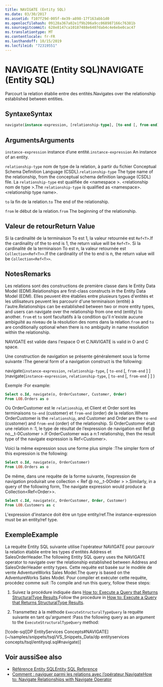 ```yaml
---
title: NAVIGATE (Entity SQL)
ms.date: 03/30/2017
ms.assetid: f107f29d-005f-4e39-a898-17f163abb1d0
ms.openlocfilehash: 09128a367a02e1f9b206a9cc068987166c76381b
ms.sourcegitcommit: 628e8147ca10187488e6407dab4c4e6ebe0cac47
ms.translationtype: MT
ms.contentlocale: fr-FR
ms.lasthandoff: 10/15/2019
ms.locfileid: "72319551"
---
```

# <a name="navigate-entity-sql"></a><span data-ttu-id="c2474-102">NAVIGATE (Entity SQL)</span><span class="sxs-lookup"><span data-stu-id="c2474-102">NAVIGATE (Entity SQL)</span></span>

<span data-ttu-id="c2474-103">Parcourt la relation établie entre des entités.</span><span class="sxs-lookup"><span data-stu-id="c2474-103">Navigates over the relationship established between entities.</span></span>

## <a name="syntax"></a><span data-ttu-id="c2474-104">Syntaxe</span><span class="sxs-lookup"><span data-stu-id="c2474-104">Syntax</span></span>

```sql
navigate(instance-expression, [relationship-type], [to-end [, from-end] ])
```

## <a name="arguments"></a><span data-ttu-id="c2474-105">Arguments</span><span class="sxs-lookup"><span data-stu-id="c2474-105">Arguments</span></span>

<span data-ttu-id="c2474-106">`instance-expression` instance d’une entité.</span><span class="sxs-lookup"><span data-stu-id="c2474-106">`instance-expression` An instance of an entity.</span></span>

<span data-ttu-id="c2474-107">`relationship-type` nom de type de la relation, à partir du fichier Conceptual Schema Definition Language (CSDL).</span><span class="sxs-lookup"><span data-stu-id="c2474-107">`relationship-type` The type name of the relationship, from the conceptual schema definition language (CSDL) file.</span></span> <span data-ttu-id="c2474-108">La `relationship-type` est qualifiée de \<namespace >. \<relationship nom de type >.</span><span class="sxs-lookup"><span data-stu-id="c2474-108">The `relationship-type` is qualified as \<namespace>.\<relationship type name>.</span></span>

<span data-ttu-id="c2474-109">`to` la fin de la relation.</span><span class="sxs-lookup"><span data-stu-id="c2474-109">`to` The end of the relationship.</span></span>

<span data-ttu-id="c2474-110">`from` le début de la relation.</span><span class="sxs-lookup"><span data-stu-id="c2474-110">`from` The beginning of the relationship.</span></span>

## <a name="return-value"></a><span data-ttu-id="c2474-111">Valeur de retour</span><span class="sxs-lookup"><span data-stu-id="c2474-111">Return Value</span></span>

<span data-ttu-id="c2474-112">Si la cardinalité de la terminaison To est 1, la valeur retournée est `Ref<T>`.</span><span class="sxs-lookup"><span data-stu-id="c2474-112">If the cardinality of the to end is 1, the return value will be `Ref<T>`.</span></span> <span data-ttu-id="c2474-113">Si la cardinalité de la terminaison To est n, la valeur retournée est `Collection<Ref<T>>`.</span><span class="sxs-lookup"><span data-stu-id="c2474-113">If the cardinality of the to end is n, the return value will be `Collection<Ref<T>>`.</span></span>

## <a name="remarks"></a><span data-ttu-id="c2474-114">Notes</span><span class="sxs-lookup"><span data-stu-id="c2474-114">Remarks</span></span>

<span data-ttu-id="c2474-115">Les relations sont des constructions de première classe dans le Entity Data Model (EDM).</span><span class="sxs-lookup"><span data-stu-id="c2474-115">Relationships are first-class constructs in the Entity Data Model (EDM).</span></span> <span data-ttu-id="c2474-116">Elles peuvent être établies entre plusieurs types d'entités et les utilisateurs peuvent les parcourir d'une terminaison (entité) à l'autre.</span><span class="sxs-lookup"><span data-stu-id="c2474-116">Relationships can be established between two or more entity types, and users can navigate over the relationship from one end (entity) to another.</span></span> <span data-ttu-id="c2474-117">`from` et `to` sont facultatifs à la condition qu'il n'existe aucune ambiguïté au niveau de la résolution des noms dans la relation.</span><span class="sxs-lookup"><span data-stu-id="c2474-117">`from` and `to` are conditionally optional when there is no ambiguity in name resolution within the relationship.</span></span>

<span data-ttu-id="c2474-118">NAVIGATE est valide dans l'espace O et C.</span><span class="sxs-lookup"><span data-stu-id="c2474-118">NAVIGATE is valid in O and C space.</span></span>

<span data-ttu-id="c2474-119">Une construction de navigation se présente généralement sous la forme suivante :</span><span class="sxs-lookup"><span data-stu-id="c2474-119">The general form of a navigation construct is the following:</span></span>

<span data-ttu-id="c2474-120">navigate(`instance-expression`, `relationship-type`, [ `to-end` [, `from-end` ] ] )</span><span class="sxs-lookup"><span data-stu-id="c2474-120">navigate(`instance-expression`, `relationship-type`, [ `to-end` [, `from-end` ] ] )</span></span>

<span data-ttu-id="c2474-121">Exemple :</span><span class="sxs-lookup"><span data-stu-id="c2474-121">For example:</span></span>

```sql
Select o.Id, navigate(o, OrderCustomer, Customer, Order)
From LOB.Orders as o
```

<span data-ttu-id="c2474-122">Où OrderCustomer est le `relationship`, et Client et Order sont les terminaisons `to-end` (customer) et `from-end` (order) de la relation.</span><span class="sxs-lookup"><span data-stu-id="c2474-122">Where OrderCustomer is the `relationship`, and Customer and Order are the `to-end` (customer) and `from-end` (order) of the relationship.</span></span> <span data-ttu-id="c2474-123">Si OrderCustomer était une relation n :1, le type de résultat de l’expression de navigation est Ref @ no__t-0Customer >.</span><span class="sxs-lookup"><span data-stu-id="c2474-123">If OrderCustomer was a n:1 relationship, then the result type of the navigate expression is Ref\<Customer>.</span></span>

<span data-ttu-id="c2474-124">Voici la même expression sous une forme plus simple :</span><span class="sxs-lookup"><span data-stu-id="c2474-124">The simpler form of this expression is the following:</span></span>

```sql
Select o.Id, navigate(o, OrderCustomer)
From LOB.Orders as o
```

<span data-ttu-id="c2474-125">De même, dans une requête de la forme suivante, l’expression de navigation produirait une collection < Ref @ no__t-0Order > >.</span><span class="sxs-lookup"><span data-stu-id="c2474-125">Similarly, in a query of the following form, The navigate expression would produce a Collection<Ref\<Order>>.</span></span>

```sql
Select c.Id, navigate(c, OrderCustomer, Order, Customer)
From LOB.Customers as c
```

<span data-ttu-id="c2474-126">L'expression d'instance doit être un type entity/ref.</span><span class="sxs-lookup"><span data-stu-id="c2474-126">The instance-expression must be an entity/ref type.</span></span>

## <a name="example"></a><span data-ttu-id="c2474-127">Exemple</span><span class="sxs-lookup"><span data-stu-id="c2474-127">Example</span></span>

<span data-ttu-id="c2474-128">La requête Entity SQL suivante utilise l'opérateur NAVIGATE pour parcourir la relation établie entre les types d'entités Address et SalesOrderHeader.</span><span class="sxs-lookup"><span data-stu-id="c2474-128">The following Entity SQL query uses the NAVIGATE operator to navigate over the relationship established between Address and SalesOrderHeader entity types.</span></span> <span data-ttu-id="c2474-129">Cette requête est basée sur le modèle de vente AdventureWorks Sales Model.</span><span class="sxs-lookup"><span data-stu-id="c2474-129">The query is based on the AdventureWorks Sales Model.</span></span> <span data-ttu-id="c2474-130">Pour compiler et exécuter cette requête, procédez comme suit :</span><span class="sxs-lookup"><span data-stu-id="c2474-130">To compile and run this query, follow these steps:</span></span>

1. <span data-ttu-id="c2474-131">Suivez la procédure indiquée dans [How to: Execute a Query that Returns StructuralType Results](../how-to-execute-a-query-that-returns-structuraltype-results.md).</span><span class="sxs-lookup"><span data-stu-id="c2474-131">Follow the procedure in [How to: Execute a Query that Returns StructuralType Results](../how-to-execute-a-query-that-returns-structuraltype-results.md).</span></span>

2. <span data-ttu-id="c2474-132">Transmettez à la méthode `ExecuteStructuralTypeQuery` la requête suivante en tant qu'argument :</span><span class="sxs-lookup"><span data-stu-id="c2474-132">Pass the following query as an argument to the `ExecuteStructuralTypeQuery` method:</span></span>

 [!code-sql[DP EntityServices Concepts#NAVIGATE](~/samples/snippets/tsql/VS_Snippets_Data/dp entityservices concepts/tsql/entitysql.sql#navigate)]

## <a name="see-also"></a><span data-ttu-id="c2474-133">Voir aussi</span><span class="sxs-lookup"><span data-stu-id="c2474-133">See also</span></span>

- [<span data-ttu-id="c2474-134">Référence Entity SQL</span><span class="sxs-lookup"><span data-stu-id="c2474-134">Entity SQL Reference</span></span>](entity-sql-reference.md)
- [<span data-ttu-id="c2474-135">Comment : naviguer parmi les relations avec l’opérateur Navigate</span><span class="sxs-lookup"><span data-stu-id="c2474-135">How to: Navigate Relationships with Navigate Operator</span></span>](navigate-entity-sql.md)
